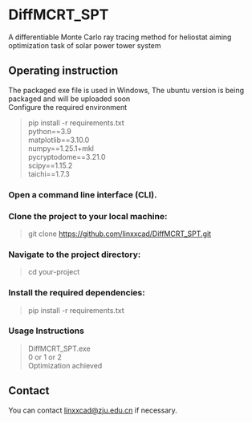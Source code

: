 # DiffMCRT_SPT
A differentiable Monte Carlo ray tracing method for heliostat aiming optimization task of solar power tower system 
## Operating instruction
The packaged exe file is used in Windows, The ubuntu version is being packaged and will be uploaded soon  
Configure the required environment   
> pip install -r requirements.txt  
> python==3.9  
> matplotlib==3.10.0  
> numpy==1.25.1+mkl  
> pycryptodome==3.21.0  
> scipy==1.15.2  
> taichi==1.7.3  
### Open a command line interface (CLI).
### Clone the project to your local machine:
>git clone https://github.com/linxxcad/DiffMCRT_SPT.git  
### Navigate to the project directory:
>cd your-project
### Install the required dependencies:
>pip install -r requirements.txt
### Usage Instructions
> DiffMCRT_SPT.exe  
> 0 or 1 or 2  
> Optimization achieved  
## Contact
You can contact linxxcad@zju.edu.cn if necessary.
